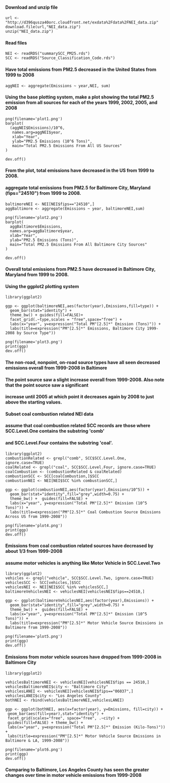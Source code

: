 #### Download and unzip file
````
url <- "http://d396qusza40orc.cloudfront.net/exdata%2Fdata%2FNEI_data.zip"
download.file(url,"NEI_data.zip")
unzip("NEI_data.zip")
````
#### Read files
````
NEI <- readRDS("summarySCC_PM25.rds")
SCC <- readRDS("Source_Classification_Code.rds")
````
#### Have total emissions from PM2.5 decreased in the United States from 1999 to 2008
````
aggNEI <- aggregate(Emissions ~ year,NEI, sum)
````
#### Using the base plotting system, make a plot showing the total PM2.5 emission from all sources for each of the years 1999, 2002, 2005, and 2008
````
png(filename='plot1.png')
barplot(
  (aggNEI$Emissions)/10^6,
   names.arg=aggNEI$year,
   xlab="Year",
   ylab="PM2.5 Emissions (10^6 Tons)",
   main="Total PM2.5 Emissions From All US Sources"
)

dev.off()
````
#### From the plot, total emissions have decreased in the US from 1999 to 2008.

#### aggregate total emissions from PM2.5 for Baltimore City, Maryland (fips="24510") from 1999 to 2008.
````
baltimoreNEI <- NEI[NEI$fips=="24510",]
aggBaltimore <- aggregate(Emissions ~ year, baltimoreNEI,sum)

png(filename='plot2.png')
barplot(
  aggBaltimore$Emissions,
  names.arg=aggBaltimore$year,
  xlab="Year",
  ylab="PM2.5 Emissions (Tons)",
  main="Total PM2.5 Emissions From All Baltimore City Sources"
)

dev.off()
````
#### Overall total emissions from PM2.5 have decreased in Baltimore City, Maryland from 1999 to 2008.

#### Using the ggplot2 plotting system
````
library(ggplot2)

ggp <- ggplot(baltimoreNEI,aes(factor(year),Emissions,fill=type)) +
  geom_bar(stat="identity") +
  theme_bw() + guides(fill=FALSE)+
  facet_grid(.~type,scales = "free",space="free") + 
  labs(x="year", y=expression("Total PM"[2.5]*" Emission (Tons)")) + 
  labs(title=expression("PM"[2.5]*" Emissions, Baltimore City 1999-2008 by Source Type"))

png(filename='plot3.png')
print(ggp)
dev.off()
````
#### The non-road, nonpoint, on-road source types have all seen decreased emissions overall from 1999-2008 in Baltimore 
#### The point source saw a slight increase overall from 1999-2008. Also note that the point source saw a significant 
#### increase until 2005 at which point it decreases again by 2008 to just above the starting values.

#### Subset coal combustion related NEI data
#### assume that coal combustion related SCC records are those where SCC.Level.One contains the substring 'comb' 
#### and SCC.Level.Four contains the substring 'coal'.
````
library(ggplot2)
combustionRelated <- grepl("comb", SCC$SCC.Level.One, ignore.case=TRUE)
coalRelated <- grepl("coal", SCC$SCC.Level.Four, ignore.case=TRUE) 
coalCombustion <- (combustionRelated & coalRelated)
combustionSCC <- SCC[coalCombustion,]$SCC
combustionNEI <- NEI[NEI$SCC %in% combustionSCC,]

ggp <- ggplot(combustionNEI,aes(factor(year),Emissions/10^5)) +
  geom_bar(stat="identity",fill="grey",width=0.75) +
  theme_bw() +  guides(fill=FALSE) +
  labs(x="year", y=expression("Total PM"[2.5]*" Emission (10^5 Tons)")) + 
  labs(title=expression("PM"[2.5]*" Coal Combustion Source Emissions Across US from 1999-2008"))

png(filename='plot4.png')
print(ggp)
dev.off()
````
#### Emissions from coal combustion related sources have decreased by about 1/3 from 1999-2008

#### assume motor vehicles is anything like Motor Vehicle in SCC.Level.Two
````
library(ggplot2)
vehicles <- grepl("vehicle", SCC$SCC.Level.Two, ignore.case=TRUE)
vehiclesSCC <- SCC[vehicles,]$SCC
vehiclesNEI <- NEI[NEI$SCC %in% vehiclesSCC,]
baltimoreVehiclesNEI <- vehiclesNEI[vehiclesNEI$fips==24510,]

ggp <- ggplot(baltimoreVehiclesNEI,aes(factor(year),Emissions)) +
  geom_bar(stat="identity",fill="grey",width=0.75) +
  theme_bw() +  guides(fill=FALSE) +
  labs(x="year", y=expression("Total PM"[2.5]*" Emission (10^5 Tons)")) + 
  labs(title=expression("PM"[2.5]*" Motor Vehicle Source Emissions in Baltimore from 1999-2008"))

png(filename='plot5.png')
print(ggp)
dev.off()
````
#### Emissions from motor vehicle sources have dropped from 1999-2008 in Baltimore City
````
library(ggplot2)

vehiclesBaltimoreNEI <- vehiclesNEI[vehiclesNEI$fips == 24510,]
vehiclesBaltimoreNEI$city <- "Baltimore City"
vehiclesLANEI <- vehiclesNEI[vehiclesNEI$fips=="06037",]
vehiclesLANEI$city <- "Los Angeles County"
bothNEI <- rbind(vehiclesBaltimoreNEI,vehiclesLANEI)

ggp <- ggplot(bothNEI, aes(x=factor(year), y=Emissions, fill=city)) +
 geom_bar(aes(fill=year),stat="identity") +
 facet_grid(scales="free", space="free", .~city) +
 guides(fill=FALSE) + theme_bw() +
 labs(x="year", y=expression("Total PM"[2.5]*" Emission (Kilo-Tons)")) + 
 labs(title=expression("PM"[2.5]*" Motor Vehicle Source Emissions in Baltimore & LA, 1999-2008"))

png(filename='plot6.png')
print(ggp)
dev.off()
````
#### Comparing to Baltimore, Los Angeles County has seen the greater changes over time in motor vehicle emissions from 1999-2008
